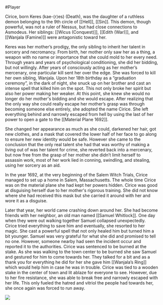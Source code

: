 #Player

Cirice, born Keres (kae-⟨r⟩es) (Death), was the daughter of a ruthless demon belonging to the 9th circle of [[Hell]], [[Sin]]. This demon, though powerful, was not a ruler of Nessus, but had close connections to Asmodeus. Her siblings: [[Wicus (Conquest)]], [[Edith (War)]], and [[Wanjala (Famine)]] were antagonistic toward her. 

Keres was her mother’s prodigy, the only sibling to inherit her talent in sorcery and necromancy. From birth, her mother only saw her as a thing, a weapon with no name or importance that she could mold to her every need. Through years and years of psychological conditioning, she did her bidding, but not willingly. After years of consciously acting as her mother’s mercenary, one particular kill sent her over the edge. She was forced to kill her own sibling, Wanjala. Upon her 18th birthday as a “graduation ceremony”, in the dark of night, she snuck up on her brother and cast an intense spell that killed him on the spot. This not only broke her spirit but also her power making her weaker. At this point, she knew she would no longer do her mother's bidding and she would escape. After realizing that the only way she could really escape her mother’s grasp was through becoming someone else entirely, she adopted the name Cirice. She left everything behind and narrowly escaped from hell by using the last of her power to open a gate to the [[Material Plane 1692]]. 
  
She changed her appearance as much as she could, darkened her hair, got new clothes, and a mask that covered the lower half of her face to go along to ensure her new identity would be safe. However she came to the conclusion that the only real talent she had that was worthy of making a living out of was her talent for crime, she reverted back into a mercenary, but now free from the grasp of her mother she didn’t limit herself to assassin work, most of her work lied in conning, swindling, and stealing, using her sorcery as an aid.



In the year 1692, at the very beginning of the Salem Witch Trials, Cirice managed to set up a home in Salem, Massachusetts. The whole time Cirice was on the material plane she had kept her powers hidden. Cirice was good at disguising herself due to her mother's rigorous training. She did not know where she had received this mask but she carried it around with her and wore it as a disguise. 

Later that year, her world came crashing down around her. She had become friends with her neighbor, an old man named [[Samuel Whitlock]]. One day when they were out walking together Samuel collapsed unexpectedly. Cirice tried everything to save him and eventually, she resorted to her magic. She cast a powerful spell that not only healed him but turned him a bit younger. Samuel was very grateful for what she did and promised to tell no one. However, someone nearby had seen the incident occur and reported it to the authorities. Cirice was sentenced to be burned at the stake. As she was walking to the town center to be burned she saw Samuel and gestured for him to come towards her. They talked for a bit and as a thank you for everything he did for her she gave him [[Wanjala’s Ring]] which would help him in case he was in trouble. Cirice was tied to a wooden stake in the center of town and lit ablaze for everyone to see. However, due to her fire resistance, she was able to break free and narrowly escaped with her life. This only fueled the hatred and vitriol the people had towards her, she once again was forced to run away.

  
![](https://cdn.discordapp.com/attachments/1045549086071337020/1045549597205995540/unknown.png)